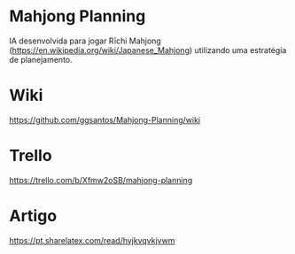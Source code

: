 # Mahjong Planning
IA desenvolvida para jogar Rīchi Mahjong (https://en.wikipedia.org/wiki/Japanese_Mahjong) utilizando uma estratégia de planejamento.

# Wiki
https://github.com/ggsantos/Mahjong-Planning/wiki

# Trello
https://trello.com/b/Xfmw2oSB/mahjong-planning

# Artigo
https://pt.sharelatex.com/read/hyjkvqvkjvwm
